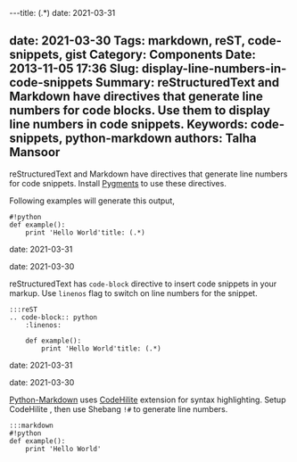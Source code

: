 ---title: (.*)
date: 2021-03-31

date: 2021-03-30
Tags: markdown, reST, code-snippets, gist
Category: Components
Date: 2013-11-05 17:36
Slug: display-line-numbers-in-code-snippets
Summary: reStructuredText and Markdown have directives that generate line numbers for code blocks. Use them to display line numbers in code snippets.
Keywords: code-snippets, python-markdown
authors: Talha Mansoor
---

reStructuredText and Markdown have directives that generate line numbers for
code snippets. Install [Pygments](http://pygments.org/) to use these directives.

Following examples will generate this output,

    #!python
    def example():
        print 'Hello World'title: (.*)
date: 2021-03-31

date: 2021-03-30

reStructuredText has `code-block` directive to insert code snippets in your
markup. Use `linenos` flag to switch on line numbers for the snippet.

    :::reST
    .. code-block:: python
        :linenos:

        def example():
            print 'Hello World'title: (.*)
date: 2021-03-31

date: 2021-03-30

[Python-Markdown](https://github.com/Python-Markdown/markdown/) uses
[CodeHilite](https://python-markdown.github.io/extensions/code_hilite/) <!-- yaspeller ignore -->
extension for syntax highlighting. Setup
CodeHilite <!-- yaspeller ignore -->
, then use Shebang `!#` to
generate line numbers.

    :::markdown
    #!python
    def example():
        print 'Hello World'
